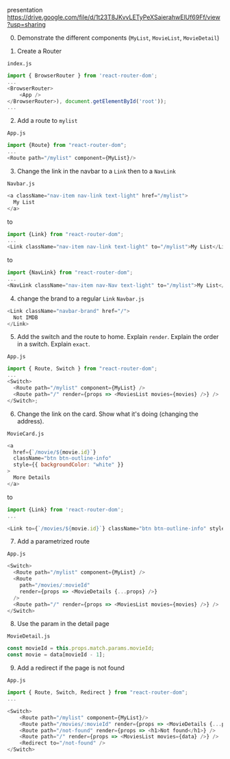 presentation https://drive.google.com/file/d/1t23T8JKvvLETyPeXSaierahwElUf69Ff/view?usp=sharing

0. Demonstrate the different components (`MyList`, `MovieList`, `MovieDetail`)

1. Create a Router

`index.js`

```javascript
import { BrowserRouter } from 'react-router-dom';
...
<BrowserRouter>
    <App />
</BrowserRouter>), document.getElementById('root'));
...
```

2. Add a route to `mylist`

`App.js`

```javascript
import {Route} from "react-router-dom";
...
<Route path="/mylist" component={MyList}/>
```

3. Change the link in the navbar to a `Link` then to a `NavLink`

`Navbar.js`

```javascript
<a className="nav-item nav-link text-light" href="/mylist">
  My List
</a>
```

to

```javascript
import {Link} from "react-router-dom";
...
<Link className="nav-item nav-link text-light" to="/mylist">My List</Link>
```

to

```javascript
import {NavLink} from "react-router-dom";
...
<NavLink className="nav-item nav-Nav text-light" to="/mylist">My List</NavLink>
```

4. change the brand to a regular `Link`
   `Navbar.js`

```javascript
<Link className="navbar-brand" href="/">
  Not IMDB
</Link>
```

5. Add the switch and the route to home. Explain `render`. Explain the order in a switch. Explain `exact`.

`App.js`

```javascript
import { Route, Switch } from "react-router-dom";
...
<Switch>
  <Route path="/mylist" component={MyList} />
  <Route path="/" render={props => <MoviesList movies={movies} />} />
</Switch>;
```

6. Change the link on the card. Show what it's doing (changing the address).

`MovieCard.js`

```javascript
<a
  href={`/movie/${movie.id}`}
  className="btn btn-outline-info"
  style={{ backgroundColor: "white" }}
>
  More Details
</a>
```

to

```javascript
import {Link} from 'react-router-dom';
...

<Link to={`/movies/${movie.id}`} className="btn btn-outline-info" style={{backgroundColor: 'white'}} >More Details</Link>
```

7. Add a parametrized route

`App.js`

```javascript
<Switch>
  <Route path="/mylist" component={MyList} />
  <Route
    path="/movies/:movieId"
    render={props => <MovieDetails {...props} />}
  />
  <Route path="/" render={props => <MoviesList movies={movies} />} />
</Switch>
```

8. Use the param in the detail page

`MovieDetail.js`

```javascript
const movieId = this.props.match.params.movieId;
const movie = data[movieId - 1];
```

9. Add a redirect if the page is not found

`App.js`

```javascript
import { Route, Switch, Redirect } from "react-router-dom";
...

<Switch>
    <Route path="/mylist" component={MyList}/>
    <Route path="/movies/:movieId" render={props => <MovieDetails {...props}/>} />
    <Route path="/not-found" render={props => <h1>Not found</h1>} />
    <Route path="/" render={props => <MoviesList movies={data} />} />
    <Redirect to="/not-found" />
</Switch>
```
